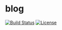 blog
====

[![Build Status](https://img.shields.io/badge/build-passing-brightgreen)](https://example.com)
[![License](https://img.shields.io/badge/license-MIT-blue)](https://opensource.org/licenses/MIT)

